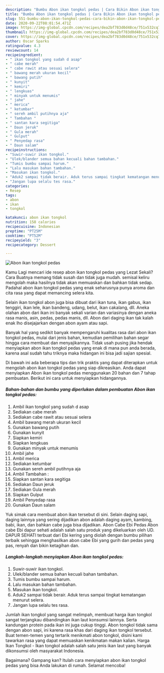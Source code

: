 ```yaml
---
description: "Bumbu Abon ikan tongkol pedas | Cara Bikin Abon ikan tongkol pedas Yang Bikin Ngiler"
title: "Bumbu Abon ikan tongkol pedas | Cara Bikin Abon ikan tongkol pedas Yang Bikin Ngiler"
slug: 551-bumbu-abon-ikan-tongkol-pedas-cara-bikin-abon-ikan-tongkol-pedas-yang-bikin-ngiler
date: 2020-09-22T08:01:54.471Z
image: https://img-global.cpcdn.com/recipes/dea2bf783d0d48ce/751x532cq70/abon-ikan-tongkol-pedas-foto-resep-utama.jpg
thumbnail: https://img-global.cpcdn.com/recipes/dea2bf783d0d48ce/751x532cq70/abon-ikan-tongkol-pedas-foto-resep-utama.jpg
cover: https://img-global.cpcdn.com/recipes/dea2bf783d0d48ce/751x532cq70/abon-ikan-tongkol-pedas-foto-resep-utama.jpg
author: Oscar Sparks
ratingvalue: 4.3
reviewcount: 14
recipeingredient:
- " ikan tongkol yang sudah d asap"
- " cabe merah"
- " cabe rawit atau sesuai selera"
- " bawang merah ukuran kecil"
- " bawang putih"
- " kunyit"
- " kemiri"
- " lengkuas"
- " minyak untuk menumis"
- " jahe"
- " merica"
- " ketumbar"
- " sereh ambil putihnya aja"
- " Tambahan "
- " santan kara segitiga"
- " Daun jeruk"
- " Gula merah"
- " Gulput"
- " Penyedap rasa"
- " Daun salam"
recipeinstructions:
- "Suwir-suwir ikan tongkol."
- "Ulek/blander semua bahan kecuali bahan tambahan."
- "Tumis bumbu sampai harum."
- "Lalu masukan bahan tambahan."
- "Masukan ikan tongkol."
- "Aduk2 sampai tidak berair. Aduk terus sampai tingkat kematangan menurut selera."
- "Jangan lupa selalu tes rasa."
categories:
- Resep
tags:
- abon
- ikan
- tongkol

katakunci: abon ikan tongkol 
nutrition: 158 calories
recipecuisine: Indonesian
preptime: "PT25M"
cooktime: "PT52M"
recipeyield: "3"
recipecategory: Dessert

---
```



![Abon ikan tongkol pedas](https://img-global.cpcdn.com/recipes/dea2bf783d0d48ce/751x532cq70/abon-ikan-tongkol-pedas-foto-resep-utama.jpg)

Kamu Lagi mencari ide resep abon ikan tongkol pedas yang Lezat Sekali? Cara Buatnya memang tidak susah dan tidak juga mudah. semisal keliru mengolah maka hasilnya tidak akan memuaskan dan bahkan tidak sedap. Padahal abon ikan tongkol pedas yang enak seharusnya punya aroma dan cita rasa yang dapat memancing selera kita.

Selain ikan tongkol abon juga bisa dibuat dari ikan tuna, ikan gabus, ikan tenggiri, ikan lele, ikan bandeng, udang, belut, ikan cakalang, dll. Aneka olahan abon dari ikan ini banyak sekali varian dan variasinya dengan aneka rasa manis, asin, pedas, pedas manis, dll. Abon dari daging ikan tak kalah enak lho disejajarkan dengan abon ayam atau sapi.

Banyak hal yang sedikit banyak mempengaruhi kualitas rasa dari abon ikan tongkol pedas, mulai dari jenis bahan, kemudian pemilihan bahan segar hingga cara membuat dan menyajikannya. Tidak usah pusing jika hendak menyiapkan abon ikan tongkol pedas yang enak di mana pun anda berada, karena asal sudah tahu triknya maka hidangan ini bisa jadi sajian spesial.


Di bawah ini ada beberapa tips dan trik praktis yang dapat diterapkan untuk mengolah abon ikan tongkol pedas yang siap dikreasikan. Anda dapat menyiapkan Abon ikan tongkol pedas menggunakan 20 bahan dan 7 tahap pembuatan. Berikut ini cara untuk menyiapkan hidangannya.

<!--inarticleads1-->

##### Bahan-bahan dan bumbu yang diperlukan dalam pembuatan Abon ikan tongkol pedas:

1. Ambil  ikan tongkol yang sudah d asap
1. Sediakan  cabe merah
1. Sediakan  cabe rawit atau sesuai selera
1. Ambil  bawang merah ukuran kecil
1. Gunakan  bawang putih
1. Gunakan  kunyit
1. Siapkan  kemiri
1. Siapkan  lengkuas
1. Gunakan  minyak untuk menumis
1. Ambil  jahe
1. Ambil  merica
1. Sediakan  ketumbar
1. Gunakan  sereh ambil putihnya aja
1. Ambil  Tambahan :
1. Siapkan  santan kara segitiga
1. Sediakan  Daun jeruk
1. Sediakan  Gula merah
1. Siapkan  Gulput
1. Ambil  Penyedap rasa
1. Gunakan  Daun salam


Yuk simak cara membuat abon ikan tersebut di sini. Selain daging sapi, daging lainnya yang sering dijadikan abon adalah daging ayam, kambing, babi, ikan, dan bahkan cabe juga bisa dijadikan. Abon Cabe Ebi Pedas Abon cabe Ebi dapur sehati adalah salah satu produk yang dikeluarkan oleh UD. DAPUR SEHATI terbuat dari Ebi kering yang diolah dengan bumbu pilihan terbaik sehingga menghasilkan abon cabe Ebi yang gurih dan pedas yang pas, renyah dan bikin ketagihan dan. 

<!--inarticleads2-->

##### Langkah-langkah menyiapkan Abon ikan tongkol pedas:

1. Suwir-suwir ikan tongkol.
1. Ulek/blander semua bahan kecuali bahan tambahan.
1. Tumis bumbu sampai harum.
1. Lalu masukan bahan tambahan.
1. Masukan ikan tongkol.
1. Aduk2 sampai tidak berair. Aduk terus sampai tingkat kematangan menurut selera.
1. Jangan lupa selalu tes rasa.


Jumlah ikan tongkol yang sangat melimpah, membuat harga ikan tongkol sangat terjangkau dibandingkan ikan laut konsumsi lainnya. Serta kandungan protein pada ikan ini juga cukup tinggi. Abon tongkol tidak sama dengan abon sapi, ini karena rasa khas dari daging ikan tongkol tersebut. Buat temen-temen yang tertarik menikmati abon tongkol, disini kami tawarkan rasa yang dapat memuaskan kenikmatan makan kalian. Harga Ikan Tongkol - Ikan tongkol adalah salah satu jenis ikan laut yang banyak dikonsumsi oleh masyarakat Indonesia. 

Bagaimana? Gampang kan? Itulah cara menyiapkan abon ikan tongkol pedas yang bisa Anda lakukan di rumah. Selamat mencoba!
